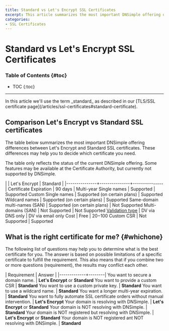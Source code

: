 ```yaml
---
title: Standard vs Let's Encrypt SSL Certificates
excerpt: This article summarizes the most important DNSimple offering differences between Let's Encrypt and Standard SSL certificates.
categories:
- SSL Certificates
---
```


# Standard vs Let's Encrypt SSL Certificates

### Table of Contents {#toc}

* TOC
{:toc}

---

<info>
In this article we'll use the term _standard_ as described in our [TLS/SSL certificate page](/articles/ssl-certificates#standard-certificate).
</info>

## Comparison Let's Encrypt vs Standard SSL certificates

The table below summarizes the most important DNSimple offering differences between Let's Encrypt and Standard SSL certificates. These differences may help you to decide which certificate you need.

<info>
The table only reflects the status of the current DNSimple offering. Some features may be available at the Certificate Authority, but currently not supported by DNSimple.
</info>

|               | Let's Encrypt | Standard      |
|---------------+---------------+---------------|
Certificate Expiration | 90 days | Multi-year
Single names | Supported | Supported
Custom Single names | Supported (on certain plans) | Supported
Wildcard names | Supported (on certain plans) | Supported
Same-domain multi-names (SAN) | Supported (on certain plans) | Not Supported
Multi-domains (SAN) | Not Supported | Not Supported
[Validation type](/articles/ssl-certificates-types/#ssl-certificates-by-validation-level) | DV via DNS only | DV via email only
Cost | Free | $20-$100
Custom CSR | Not Supported | Supported

## What is the right certificate for me? {#whichone}

The following list of questions may help you to determine what is the best certificate for you. The answer is based on possible limitations of a specific certificate to fulfill the requirement. This also means that if you combine two or more questions (requirement), the results may conflict each other.

| Requirement | Answer |
|-------------+--------|
You want to secure a domain name. | **Let's Encrypt** or **Standard**
You want to provide a custom CSR | **Standard**
You want to use a custom private key. | **Standard**
You want to use a wildcard name. | **Standard**
You want a longer multi-year expiration. | **Standard**
You want to fully automate SSL certificate orders without manual intervention. | **Let's Encrypt**
Your domain is resolving with DNSimple. | **Let's Encrypt** or **Standard**
Your domain is NOT resolving with DNSimple. | **Standard**
Your domain is NOT registered but resolving with DNSimple. | **Let's Encrypt** or **Standard**
Your domain is NOT registered ant NOT resolving with DNSimple. | **Standard**
